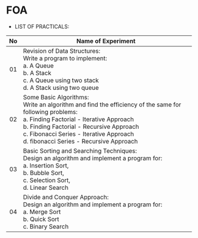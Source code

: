 # FOA

- LIST OF PRACTICALS:

|No|Name of Experiment|
|:----------------:|-------------------------------|
|01|Revision of Data Structures: <br> Write a program to implement: <br> a. A Queue <br> b. A Stack <br> c. A Queue using two stack <br> d. A Stack using two queue |
|02|Some Basic Algorithms: <br> Write an algorithm and find the efficiency of the same for following problems: <br> a. Finding Factorial - Iterative Approach <br> b. Finding Factorial - Recursive Approach <br> c. Fibonacci Series - Iterative Approach <br> d. fibonacci Series - Recursive Approach |
|03|Basic Sorting and Searching Techniques: <br> Design an algorithm and implement a program for: <br> a. Insertion Sort, <br> b. Bubble Sort, <br> c. Selection Sort, <br> d. Linear Search |
|04|Divide and Conquer Approach:<br> Design an algorithm and implement a program for: <br> a. Merge Sort <br> b. Quick Sort <br> c. Binary Search |
